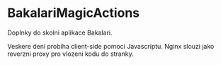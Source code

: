 # BakalariMagicActions
Doplnky do skolni aplikace Bakalari.

Veskere deni probiha client-side pomoci Javascriptu.
Nginx slouzi jako reverzni proxy pro vlozeni kodu do stranky.

